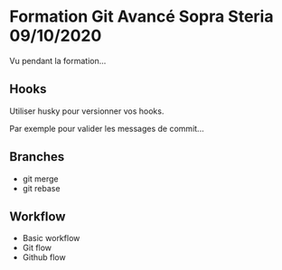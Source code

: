 # Formation Git Avancé Sopra Steria 09/10/2020

Vu pendant la formation...

## Hooks

Utiliser husky pour versionner vos hooks.

Par exemple pour valider les messages de commit...

## Branches

* git merge
* git rebase

## Workflow

* Basic workflow 
* Git flow
* Github flow
